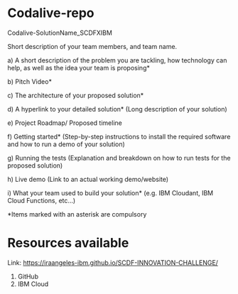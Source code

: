 # Codalive-repo

Codalive-SolutionName_SCDFXIBM

Short description of your team members, and team name.

a) A short description of the problem you are tackling, how technology can help, as well as the idea your team is proposing*

b) Pitch Video*

c) The architecture of your proposed solution*

d) A hyperlink to your detailed solution* (Long description of your solution)

e) Project Roadmap/ Proposed timeline

f) Getting started* (Step-by-step instructions to install the required software and how to run a demo of your solution)

g) Running the tests (Explanation and breakdown on how to run tests for the proposed solution)

h) Live demo (Link to an actual working demo/website)

i) What your team used to build your solution* (e.g. IBM Cloudant, IBM Cloud Functions, etc…)

*Items marked with an asterisk are compulsory

# Resources available

Link: https://iraangeles-ibm.github.io/SCDF-INNOVATION-CHALLENGE/
1) GitHub
2) IBM Cloud 
